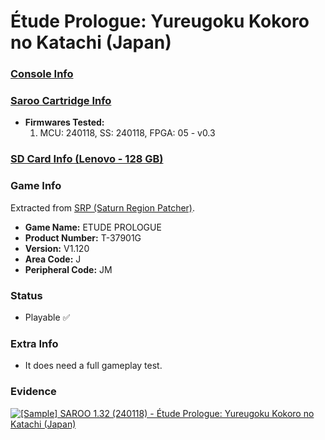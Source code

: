 # Étude Prologue: Yureugoku Kokoro no Katachi (Japan)

### [Console Info](../../../../../Info/Consoles/VA13/README.md)

### [Saroo Cartridge Info](../../../../../Info/Cartridges/RetroGameParadiseStore/1.32F/README.md)

- <b>Firmwares Tested:</b>
  1. MCU: 240118, SS: 240118, FPGA: 05 - v0.3

### [SD Card Info (Lenovo - 128 GB)](../../../../../Info/SdCards/Lenovo/128GB/fat32/README.md)

### Game Info

Extracted from [SRP (Saturn Region Patcher)](https://segaxtreme.net/resources/saturn-region-patcher.81/download).

- <b>Game Name:</b> ETUDE PROLOGUE
- <b>Product Number:</b> T-37901G
- <b>Version:</b> V1.120
- <b>Area Code:</b> J
- <b>Peripheral Code:</b> JM

### Status

- Playable :white_check_mark:

### Extra Info

- It does need a full gameplay test.

### Evidence

[![[Sample] SAROO 1.32 (240118) - Étude Prologue: Yureugoku Kokoro no Katachi (Japan)](https://img.youtube.com/vi/OvcdDZctM2I/0.jpg)](https://www.youtube.com/watch?v=OvcdDZctM2I)
